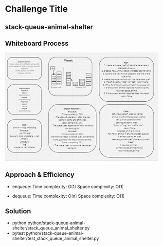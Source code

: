 # Challenge Title
## stack-queue-animal-shelter

## Whiteboard Process
![stack_queue_animal_shelter](./stack_queue_animal_shelter.PNG)

## Approach & Efficiency
* enqueue:
Time complexity: O(1) 
Space complexity: O(1) 

* dequeue:
Time complexity: O(n) 
Space complexity: O(1)

## Solution
* python python/stack-queue-animal-shelter/stack_queue_animal_shelter.py
* pytest python/stack-queue-animal-shelter/test_stack_queue_animal_shelter.py 
